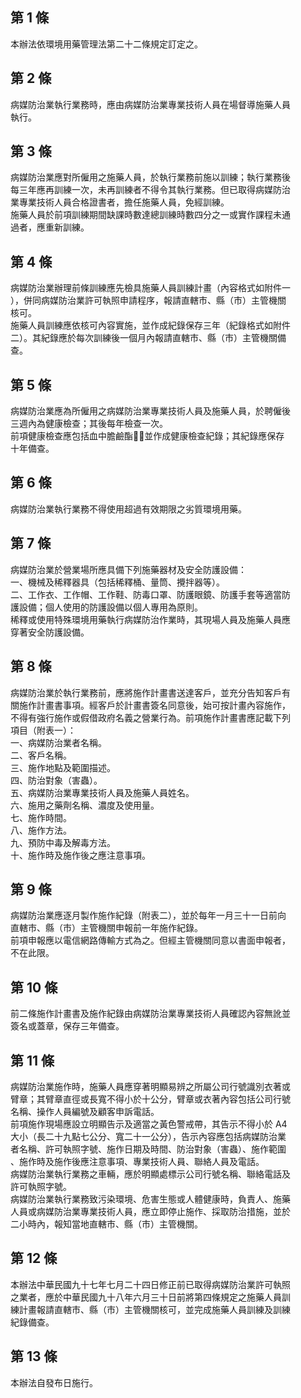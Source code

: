第 1 條
-------
本辦法依環境用藥管理法第二十二條規定訂定之。

第 2 條
-------
病媒防治業執行業務時，應由病媒防治業專業技術人員在場督導施藥人員  
執行。

第 3 條
-------
病媒防治業應對所僱用之施藥人員，於執行業務前施以訓練；執行業務後  
每三年應再訓練一次，未再訓練者不得令其執行業務。但已取得病媒防治  
業專業技術人員合格證書者，擔任施藥人員，免經訓練。  
施藥人員於前項訓練期間缺課時數達總訓練時數四分之一或實作課程未通  
過者，應重新訓練。

第 4 條
-------
病媒防治業辦理前條訓練應先檢具施藥人員訓練計畫（內容格式如附件一  
），併同病媒防治業許可執照申請程序，報請直轄市、縣（市）主管機關  
核可。  
施藥人員訓練應依核可內容實施，並作成紀錄保存三年（紀錄格式如附件  
二）。其紀錄應於每次訓練後一個月內報請直轄市、縣（市）主管機關備  
查。

第 5 條
-------
病媒防治業應為所僱用之病媒防治業專業技術人員及施藥人員，於聘僱後  
三週內為健康檢查；其後每年檢查一次。  
前項健康檢查應包括血中膽鹼酯，並作成健康檢查紀錄；其紀錄應保存  
十年備查。

第 6 條
-------
病媒防治業執行業務不得使用超過有效期限之劣質環境用藥。

第 7 條
-------
病媒防治業於營業場所應具備下列施藥器材及安全防護設備：  
一、機械及稀釋器具（包括稀釋桶、量筒、攪拌器等）。  
二、工作衣、工作帽、工作鞋、防毒口罩、防護眼鏡、防護手套等適當防  
    護設備；個人使用的防護設備以個人專用為原則。  
稀釋或使用特殊環境用藥執行病媒防治作業時，其現場人員及施藥人員應  
穿著安全防護設備。

第 8 條
-------
病媒防治業於執行業務前，應將施作計畫書送達客戶，並充分告知客戶有  
關施作計畫書事項。經客戶於計畫書簽名同意後，始可按計畫內容施作，  
不得有強行施作或假借政府名義之營業行為。前項施作計畫書應記載下列  
項目（附表一）：  
一、病媒防治業者名稱。  
二、客戶名稱。  
三、施作地點及範圍描述。  
四、防治對象（害蟲）。  
五、病媒防治業專業技術人員及施藥人員姓名。  
六、施用之藥劑名稱、濃度及使用量。  
七、施作時間。  
八、施作方法。  
九、預防中毒及解毒方法。  
十、施作時及施作後之應注意事項。

第 9 條
-------
病媒防治業應逐月製作施作紀錄（附表二），並於每年一月三十一日前向  
直轄市、縣（市）主管機關申報前一年施作紀錄。  
前項申報應以電信網路傳輸方式為之。但經主管機關同意以書面申報者，  
不在此限。

第 10 條
--------
前二條施作計畫書及施作紀錄由病媒防治業專業技術人員確認內容無訛並  
簽名或蓋章，保存三年備查。

第 11 條
--------
病媒防治業施作時，施藥人員應穿著明顯易辨之所屬公司行號識別衣著或  
臂章；其臂章直徑或長寬不得小於十公分，臂章或衣著內容包括公司行號  
名稱、操作人員編號及顧客申訴電話。  
前項施作現場應設立明顯告示及適當之黃色警戒帶，其告示不得小於 A4  
大小（長二十九點七公分、寬二十一公分），告示內容應包括病媒防治業  
者名稱、許可執照字號、施作日期及時間、防治對象（害蟲）、施作範圍  
、施作時及施作後應注意事項、專業技術人員、聯絡人員及電話。  
病媒防治業執行業務之車輛，應於明顯處標示公司行號名稱、聯絡電話及  
許可執照字號。  
病媒防治業執行業務致污染環境、危害生態或人體健康時，負責人、施藥  
人員或病媒防治業專業技術人員，應立即停止施作、採取防治措施，並於  
二小時內，報知當地直轄市、縣（市）主管機關。

第 12 條
--------
本辦法中華民國九十七年七月二十四日修正前已取得病媒防治業許可執照  
之業者，應於中華民國九十八年六月三十日前將第四條規定之施藥人員訓  
練計畫報請直轄市、縣（市）主管機關核可，並完成施藥人員訓練及訓練  
紀錄備查。

第 13 條
--------
本辦法自發布日施行。

